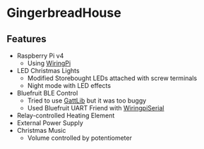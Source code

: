 # GingerbreadHouse
## Features
* Raspberry Pi v4
  * Using [WiringPi](http://wiringpi.com/)
* LED Christmas Lights
  * Modified Storebought LEDs attached with screw terminals
  * Night mode with LED effects
* Bluefruit BLE Control
  * Tried to use [GattLib](https://github.com/labapart/gattlib) but it was too buggy
  * Used Bluefruit UART Friend with [WiringpiSerial](http://wiringpi.com/reference/serial-library/)
* Relay-controlled Heating Element
* External Power Supply
* Christmas Music
  * Volume controlled by potentiometer
